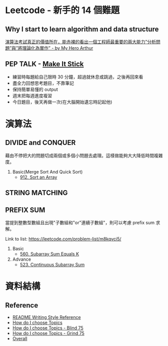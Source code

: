 # Leetcode - 新手的 14 個難題

## Why I start to learn algorithm and data structure
[演算法考試真正的價值所在，能赤裸的看出一個工程師最重要的兩大能力”分析問題”與”將理論化為實作” - by My Hero Arthur](https://medium.com/appworks-school/%E6%BC%94%E7%AE%97%E6%B3%95%E5%AD%B8%E7%BF%92%E4%B9%8B-leetcode-%E7%A0%B4%E9%97%9C%E7%B8%BD%E6%8C%87%E5%8D%97-%E4%B8%80-873b3fb65152)

## PEP TALK - [Make It Stick](https://hackmd.io/@meyr543/r1skFcvgY)
- 練習時每題給自己限時 30 分鐘，超過就休息或跳過，之後再回來看
- 盡全力回想思考題目，不靠筆記
- 保持簡單易懂的 output
- 週末把每週進度複習
- 今日題目，後天再做一次(在大腦開始遺忘時記起他)

# 演算法

## DIVIDE and CONQUER
藉由不停把大的問題切成兩個或多個小問題去處理。這樣做能夠大大降低時間複雜度。

1. Basic(Merge Sort And Quick Sort)
    -   [912. Sort an Array](https://leetcode.com/problems/sort-an-array/description/)

## STRING MATCHING

## PREFIX SUM
當提到整數型數組且出現"子數組和"or"連續子數組"，則可以考慮 prefix sum 求解。

Link to list: https://leetcode.com/problem-list/m8kqvci5/

1. Basic
    - [560. Subarray Sum Equals K](https://leetcode.com/problems/subarray-sum-equals-k/?envType=problem-list-v2&envId=m8kqvci5)
2. Advance
    - [523. Continuous Subarray Sum](https://leetcode.com/problems/continuous-subarray-sum/description/)

# 資料結構

## Reference
- [README Writing Style Reference](https://leetcode.com/discuss/general-discussion/1058072/LeetCode-Advised-Problems-Sorted-by-Topics-and-Directions)
- [How do I choose Topics](https://github.com/CyC2018/CS-Notes/blob/master/notes/Leetcode%20%E9%A2%98%E8%A7%A3%20-%20%E7%9B%AE%E5%BD%95.md)
- [How do I choose Topics - Blind 75](https://leetcode.com/discuss/general-discussion/460599/blind-75-leetcode-questions)
- [How do I choose Topics - Grind 75](https://www.techinterviewhandbook.org/grind75)
- [Overall](https://hackmd.io/@meyr543/r1skFcvgY)